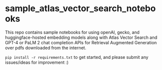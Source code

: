 # sample_atlas_vector_search_notebooks

This repo contains sample notebooks for using openAI, gecko, and huggingface-hosted embedding models along with Atlas Vector Search and GPT-4 or PaLM 2 chat completion APIs for Retrieval Augmented Generation over pdfs downloaded from the internet.

`pip install -r requirements.txt` to get started, and please submit any issues/ideas for improvement :)
